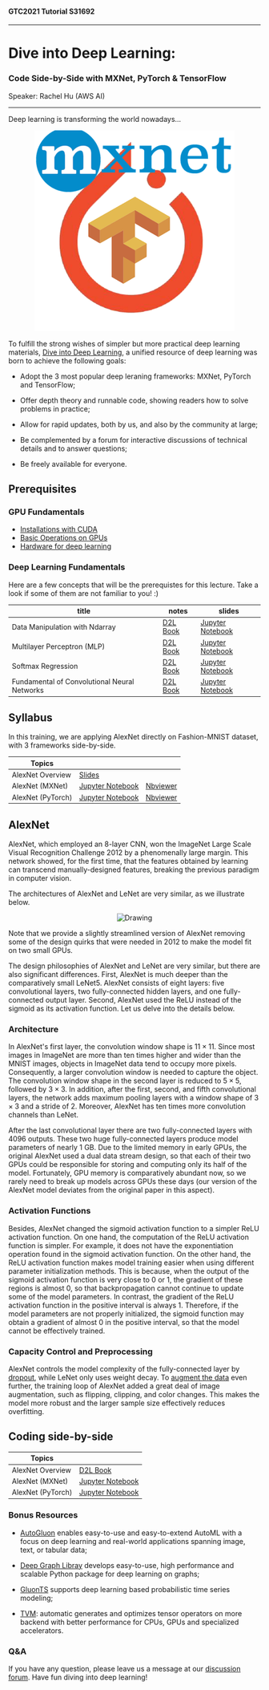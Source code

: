 #### GTC2021 Tutorial S31692
----

# Dive into Deep Learning:
### Code Side-by-Side with MXNet, PyTorch & TensorFlow

Speaker: Rachel Hu (AWS AI)

---


Deep learning is transforming the world nowadays... 

<center><img src="img/mxnet_pytorch_tf_transp.png" alt="Drawing" style="width: 400px;"/></center>



To fulfill the strong wishes of simpler but more practical deep learning materials, [Dive into Deep Learning](https://d2l.ai/), a unified resource of deep learning was born to achieve the following goals:

- Adopt the 3 most popular deep leraning frameworks: MXNet, PyTorch and TensorFlow;

- Offer depth theory and runnable code, showing readers how to solve problems in practice;

- Allow for rapid updates, both by us, and also by the community at large;

- Be complemented by a forum for interactive discussions of technical details and to answer questions;

- Be freely available for everyone.

## Prerequisites

### GPU Fundamentals

- [Installations with CUDA](https://d2l.ai/chapter_installation/index.html)
- [Basic Operations on GPUs](https://nbviewer.jupyter.org/format/slides/github/mli/d2l-1day-notebooks/blob/master/notebooks-2/1-use-gpu.ipynb#/)
- [Hardware for deep learning](https://d2l.ai/chapter_computational-performance/hardware.html#gpus-and-other-accelerators)

### Deep Learning Fundamentals

Here are a few concepts that will be the prerequistes for this lecture. Take a look if some of them are not familiar to you! :)

| title                               |  notes    |  slides    |
| ------------------------------ | ---- | ---- |
| Data Manipulation with Ndarray | [D2L Book](https://d2l.ai/chapter_preliminaries/ndarray.html) | [Jupyter Notebook](https://nbviewer.jupyter.org/format/slides/github/mli/d2l-1day-notebooks/blob/master/notebooks-1/1-ndarray.ipynb#/) |
| Multilayer Perceptron (MLP) | [D2L Book](https://d2l.ai/chapter_multilayer-perceptrons/mlp.html) | [Jupyter Notebook](https://nbviewer.jupyter.org/format/slides/github/mli/d2l-1day-notebooks/blob/master/notebooks-1/9-mlp-gluon.ipynb#/) |
| Softmax Regression | [D2L Book](https://d2l.ai/chapter_linear-networks/softmax-regression.html) | [Jupyter Notebook](https://nbviewer.jupyter.org/format/slides/github/mli/d2l-1day-notebooks/blob/master/notebooks-1/7-softmax-regression-gluon.ipynb#/) |
| Fundamental of Convolutional Neural Networks | [D2L Book](https://d2l.ai/chapter_convolutional-neural-networks/index.html) | [Jupyter Notebook](https://nbviewer.jupyter.org/format/slides/github/goldmermaid/gtc2020/blob/master/Notebooks/convolutions.ipynb) |


## Syllabus

In this training, we are applying AlexNet directly on Fashion-MNIST dataset, with 3 frameworks side-by-side.

| Topics |  |  |
| --- | --- | --- |
| AlexNet Overview | [Slides](https://nbviewer.jupyter.org/format/slides/github/goldmermaid/gtc2021/blob/master/overview.slides.html) | 
| AlexNet (MXNet) | [Jupyter Notebook](https://nbviewer.jupyter.org/format/slides/github/goldmermaid/gtc2021/blob/master/notebooks/alexnet-mxnet.ipynb) | [Nbviewer](notebooks/alexnet-mxnet.slides.html)|
| AlexNet (PyTorch) | [Jupyter Notebook](https://nbviewer.jupyter.org/format/slides/github/goldmermaid/gtc2021/blob/master/notebooks/alexnet-torch.ipynb) | [Nbviewer](notebooks/alexnet-torch.slides.html)|

## AlexNet

AlexNet, which employed an 8-layer CNN,
won the ImageNet Large Scale Visual Recognition Challenge 2012
by a phenomenally large margin.
This network showed, for the first time,
that the features obtained by learning can transcend manually-designed features, breaking the previous paradigm in computer vision.


The architectures of AlexNet and LeNet are very similar, as we illustrate below.

<center><img src="https://d2l.ai/_images/alexnet.svg" alt="Drawing" style="width: 300px;"/></center>


Note that we provide a slightly streamlined version of AlexNet
removing some of the design quirks that were needed in 2012
to make the model fit on two small GPUs.


The design philosophies of AlexNet and LeNet are very similar,
but there are also significant differences.
First, AlexNet is much deeper than the comparatively small LeNet5.
AlexNet consists of eight layers: five convolutional layers,
two fully-connected hidden layers, and one fully-connected output layer. Second, AlexNet used the ReLU instead of the sigmoid
as its activation function.
Let us delve into the details below.

### Architecture

In AlexNet's first layer, the convolution window shape is $11\times11$.
Since most images in ImageNet are more than ten times higher and wider
than the MNIST images,
objects in ImageNet data tend to occupy more pixels.
Consequently, a larger convolution window is needed to capture the object.
The convolution window shape in the second layer
is reduced to $5\times5$, followed by $3\times3$.
In addition, after the first, second, and fifth convolutional layers,
the network adds maximum pooling layers
with a window shape of $3\times3$ and a stride of 2.
Moreover, AlexNet has ten times more convolution channels than LeNet.

After the last convolutional layer there are two fully-connected layers
with 4096 outputs.
These two huge fully-connected layers produce model parameters of nearly 1 GB.
Due to the limited memory in early GPUs,
the original AlexNet used a dual data stream design,
so that each of their two GPUs could be responsible
for storing and computing only its half of the model.
Fortunately, GPU memory is comparatively abundant now,
so we rarely need to break up models across GPUs these days
(our version of the AlexNet model deviates
from the original paper in this aspect).

### Activation Functions

Besides, AlexNet changed the sigmoid activation function to a simpler ReLU activation function. On one hand, the computation of the ReLU activation function is simpler. For example, it does not have the exponentiation operation found in the sigmoid activation function.
 On the other hand, the ReLU activation function makes model training easier when using different parameter initialization methods. This is because, when the output of the sigmoid activation function is very close to 0 or 1, the gradient of these regions is almost 0, so that backpropagation cannot continue to update some of the model parameters. In contrast, the gradient of the ReLU activation function in the positive interval is always 1. Therefore, if the model parameters are not properly initialized, the sigmoid function may obtain a gradient of almost 0 in the positive interval, so that the model cannot be effectively trained.

### Capacity Control and Preprocessing

AlexNet controls the model complexity of the fully-connected layer
by [dropout](https://d2l.ai/chapter_multilayer-perceptrons/dropout.html),
while LeNet only uses weight decay.
To [augment the data](https://d2l.ai/chapter_computer-vision/image-augmentation.html) even further, the training loop of AlexNet
added a great deal of image augmentation,
such as flipping, clipping, and color changes.
This makes the model more robust and the larger sample size effectively reduces overfitting.

## Coding side-by-side

| Topics |  |
| --- | --- |
| AlexNet Overview | [D2L Book](https://d2l.ai/chapter_convolutional-modern/alexnet.html#alexnet) |
| AlexNet (MXNet) | [Jupyter Notebook](https://nbviewer.jupyter.org/format/slides/github/goldmermaid/gtc2021/blob/master/Notebooks/Alexnet-mxnet.ipynb) |
| AlexNet (PyTorch) | [Jupyter Notebook](https://nbviewer.jupyter.org/format/slides/github/goldmermaid/gtc2021/blob/master/alexnet-torch.ipynb) |

### Bonus Resources

- [AutoGluon](https://autogluon.mxnet.io/) enables easy-to-use and easy-to-extend AutoML with a focus on deep learning and real-world applications spanning image, text, or tabular data;

- [Deep Graph Libray](https://www.dgl.ai/) develops easy-to-use, high performance and scalable Python package for deep learning on graphs;

- [GluonTS](https://gluon-ts.mxnet.io/) supports deep learning based probabilistic time series modeling;

- [TVM](https://tvm.apache.org/): automatic generates and optimizes tensor operators on more backend with better performance for CPUs, GPUs and specialized accelerators.

### Q&A 
If you have any question, please leave us a message at our [discussion forum](https://discuss.d2l.ai/). Have fun diving into deep learning!
